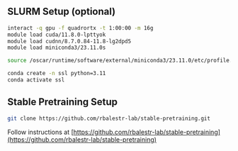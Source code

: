 
## SLURM Setup (optional)
```bash
interact -q gpu -f quadrortx -t 1:00:00 -m 16g
module load cuda/11.8.0-lpttyok
module load cudnn/8.7.0.84-11.8-lg2dpd5
module load miniconda3/23.11.0s

source /oscar/runtime/software/external/miniconda3/23.11.0/etc/profile.d/conda.sh

conda create -n ssl python=3.11
conda activate ssl
```
## Stable Pretraining Setup
```bash
git clone https://github.com/rbalestr-lab/stable-pretraining.git
```
Follow instructions at [https://github.com/rbalestr-lab/stable-pretraining](https://github.com/rbalestr-lab/stable-pretraining)

